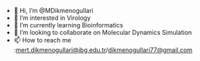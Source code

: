 - 👋 Hi, I’m @MDikmenogullari
- 👀 I’m interested in Virology
- 🌱 I’m currently learning Bioinformatics
- 💞️ I’m looking to collaborate on Molecular Dynamics Simulation
- 📫 How to reach me :mert.dikmenogullari@ibg.edu.tr/dikmenogullari77@gmail.com

<!---
MDikmenogullari/MDikmenogullari is a ✨ special ✨ repository because its `README.md` (this file) appears on your GitHub profile.
You can click the Preview link to take a look at your changes.
--->
